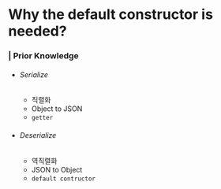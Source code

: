 # Why the default constructor is needed?

### | Prior Knowledge

- ###### Serialize

  - 직렬화
  - Object to JSON
  - `getter` 

- ###### Deserialize

  - 역직렬화 
  - JSON to Object 
  - `default contructor` 